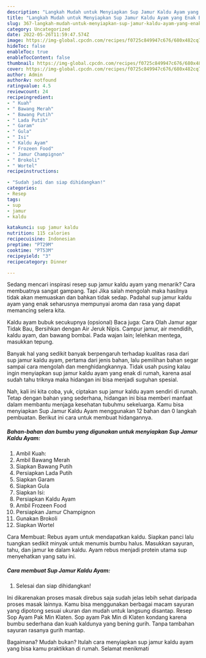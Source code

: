 ```yaml
---
description: "Langkah Mudah untuk Menyiapkan Sup Jamur Kaldu Ayam yang Enak Banget, Buat Buka Puasa Lezat Sekali"
title: "Langkah Mudah untuk Menyiapkan Sup Jamur Kaldu Ayam yang Enak Banget, Buat Buka Puasa Lezat Sekali"
slug: 367-langkah-mudah-untuk-menyiapkan-sup-jamur-kaldu-ayam-yang-enak-banget-buat-buka-puasa-lezat-sekali
category: Uncategorized
date: 2022-05-26T11:59:47.574Z
image: https://img-global.cpcdn.com/recipes/f0725c849947c676/680x482cq70/sup-jamur-kaldu-ayam-foto-resep-utama.jpg
hideToc: false
enableToc: true
enableTocContent: false
thumbnail: https://img-global.cpcdn.com/recipes/f0725c849947c676/680x482cq70/sup-jamur-kaldu-ayam-foto-resep-utama.jpg
cover: https://img-global.cpcdn.com/recipes/f0725c849947c676/680x482cq70/sup-jamur-kaldu-ayam-foto-resep-utama.jpg
author: Admin
authorAv: notfound
ratingvalue: 4.5
reviewcount: 24
recipeingredient:
- " Kuah"
- " Bawang Merah"
- " Bawang Putih"
- " Lada Putih"
- " Garam"
- " Gula"
- " Isi"
- " Kaldu Ayam"
- " Frozeen Food"
- " Jamur Champignon"
- " Brokoli"
- " Wortel"
recipeinstructions:

- "Sudah jadi dan siap dihidangkan!"
categories:
- Resep
tags:
- sup
- jamur
- kaldu

katakunci: sup jamur kaldu 
nutrition: 115 calories
recipecuisine: Indonesian
preptime: "PT29M"
cooktime: "PT53M"
recipeyield: "3"
recipecategory: Dinner

---
```



Sedang mencari inspirasi resep sup jamur kaldu ayam yang menarik? Cara membuatnya sangat gampang. Tapi Jika salah mengolah maka hasilnya tidak akan memuaskan dan bahkan tidak sedap. Padahal sup jamur kaldu ayam yang enak seharusnya mempunyai aroma dan rasa yang dapat memancing selera kita.


Kaldu ayam bubuk secukupnya (opsional) Baca juga: Cara Olah Jamur agar Tidak Bau, Bersihkan dengan Air Jeruk Nipis. Campur jamur, air mendidih, kaldu ayam, dan bawang bombai. Pada wajan lain; lelehkan mentega, masukkan tepung.

Banyak hal yang sedikit banyak berpengaruh terhadap kualitas rasa dari sup jamur kaldu ayam, pertama dari jenis bahan, lalu pemilihan bahan segar sampai cara mengolah dan menghidangkannya. Tidak usah pusing kalau ingin menyiapkan sup jamur kaldu ayam yang enak di rumah, karena asal sudah tahu triknya maka hidangan ini bisa menjadi suguhan spesial.


Nah, kali ini kita coba, yuk, ciptakan sup jamur kaldu ayam sendiri di rumah. Tetap dengan bahan yang sederhana, hidangan ini bisa memberi manfaat dalam membantu menjaga kesehatan tubuhmu sekeluarga. Kamu bisa menyiapkan Sup Jamur Kaldu Ayam menggunakan 12 bahan dan 0 langkah pembuatan. Berikut ini cara untuk membuat hidangannya.

<!--inarticleads1-->

##### Bahan-bahan dan bumbu yang digunakan untuk menyiapkan Sup Jamur Kaldu Ayam:

1. Ambil  Kuah:
1. Ambil  Bawang Merah
1. Siapkan  Bawang Putih
1. Persiapkan  Lada Putih
1. Siapkan  Garam
1. Siapkan  Gula
1. Siapkan  Isi:
1. Persiapkan  Kaldu Ayam
1. Ambil  Frozeen Food
1. Persiapkan  Jamur Champignon
1. Gunakan  Brokoli
1. Siapkan  Wortel


Cara Membuat: Rebus ayam untuk mendapatkan kaldu. Siapkan panci lalu tuangkan sedikit minyak untuk menumis bumbu halus. Masukkan sayuran, tahu, dan jamur ke dalam kaldu. Ayam rebus menjadi protein utama sup menyehatkan yang satu ini. 

<!--inarticleads2-->

##### Cara membuat Sup Jamur Kaldu Ayam:


1. Selesai dan siap dihidangkan!

Ini dikarenakan proses masak direbus saja sudah jelas lebih sehat daripada proses masak lainnya. Kamu bisa menggunakan berbagai macam sayuran yang dipotong sesuai ukuran dan mudah untuk langsung disantap. Resep Sop Ayam Pak Min Klaten. Sop ayam Pak Min di Klaten kondang karena bumbu sederhana dan kuah kaldunya yang bening gurih. Tanpa tambahan sayuran rasanya gurih mantap. 

Bagaimana? Mudah bukan? Itulah cara menyiapkan sup jamur kaldu ayam yang bisa kamu praktikkan di rumah. Selamat menikmati
